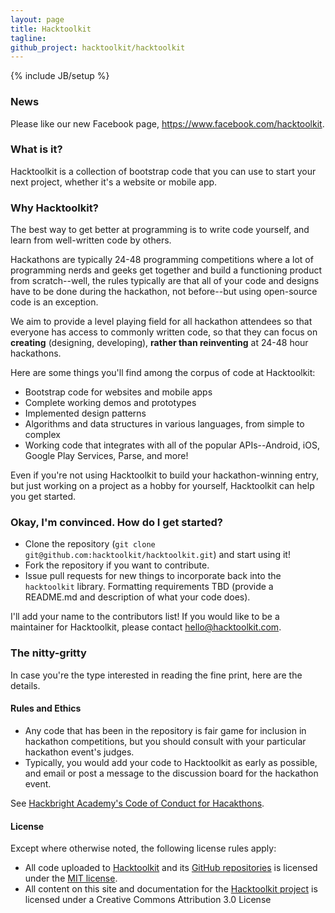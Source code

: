 ```yaml
---
layout: page
title: Hacktoolkit
tagline:
github_project: hacktoolkit/hacktoolkit
---
```

{% include JB/setup %}

### News
Please like our new Facebook page, <https://www.facebook.com/hacktoolkit>.

### What is it?

Hacktoolkit is a collection of bootstrap code that you can use to start your next project, whether it's a website or mobile app.

### Why Hacktoolkit?

The best way to get better at programming is to write code yourself, and learn from well-written code by others.

Hackathons are typically 24-48 programming competitions where a lot of programming nerds and geeks get together and build a functioning product from scratch--well, the rules typically are that all of your code and designs have to be done during the hackathon, not before--but using open-source code is an exception.

We aim to provide a level playing field for all hackathon attendees so that everyone has access to commonly written code, so that they can focus on **creating** (designing, developing), **rather than reinventing** at 24-48 hour hackathons.

Here are some things you'll find among the corpus of code at Hacktoolkit:

* Bootstrap code for websites and mobile apps
* Complete working demos and prototypes
* Implemented design patterns
* Algorithms and data structures in various languages, from simple to complex
* Working code that integrates with all of the popular APIs--Android, iOS, Google Play Services, Parse, and more!

Even if you're not using Hacktoolkit to build your hackathon-winning entry, but just working on a project as a hobby for yourself, Hacktoolkit can help you get started.

### Okay, I'm convinced. How do I get started?

* Clone the repository (`git clone git@github.com:hacktoolkit/hacktoolkit.git`) and start using it!
* Fork the repository if you want to contribute.
* Issue pull requests for new things to incorporate back into the `hacktoolkit` library. Formatting requirements TBD (provide a README.md and description of what your code does).

I'll add your name to the contributors list! If you would like to be a maintainer for Hacktoolkit, please contact <hello@hacktoolkit.com>.

### The nitty-gritty

In case you're the type interested in reading the fine print, here are the details.

#### Rules and Ethics

* Any code that has been in the repository is fair game for inclusion in hackathon competitions, but you should consult with your particular hackathon event's judges.
* Typically, you would add your code to Hacktoolkit as early as possible, and email or post a message to the discussion board for the hackathon event.

See [Hackbright Academy's Code of Conduct for Hacakthons](http://www.hackbrightacademy.com/code_of_conduct_for_hackathons).

#### License

Except where otherwise noted, the following license rules apply:

* All code uploaded to [Hacktoolkit](http://hacktoolkit.com) and its [GitHub repositories](https://github.com/hacktoolkit) is licensed under the [MIT license](http://opensource.org/licenses/MIT).
* All content on this site and documentation for the [Hacktoolkit project](https://github.com/hacktoolkit/hacktoolkit) is licensed under a Creative Commons Attribution 3.0 License
